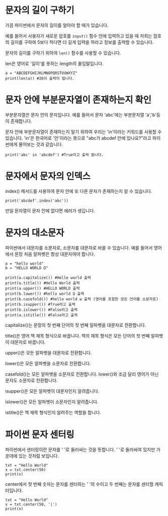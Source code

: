 # 문자의 길이 구하기
가끔 파이썬에서 문자의 길이를 알아야 할 때가 있습니다.

예를 들어서 사용자가 새로운 암호를 `input()` 함수 안에 입력하고 있을 때 저희는 암호의 길이를 구하여 5보다 적다면 더 길게 입력을 하라고 정보를 출력할 수 있습니다.

문자의 길이를 구하기 위하여 `len()` 함수를 사용할 수 있습니다.

len은 영어로 '길이'를 뜻하는 length의 줄임말입니다.

```
a = "ABCDEFGHIJKLMNOPQRSTUVWXYZ"
print(len(a)) #26이 출력이 됩니다.
```

# 문자 안에 부분문자열이 존재하는지 확인
부분문자열은 문자 안의 문자입니다. 예를 들어서 문자 'abc'에는 부분문자열 'a','b'등이 존재합니다.

문자 안에 부분문자열이 존재하는지 알기 위하여 우리는 'in'이라는 키워드를 사용할 수 있습니다. 'in'은 한국어로 '안'이라는 뜻으로 "abc가 abcdef 안에 있나요?"라고 파이썬에게 물어보는 것과 같습니다.

```
print('abc' in 'abcdef') #True라고 출력 됩니다.
```

# 문자에서 문자의 인덱스
index() 메서드를 사용하여 문자 안에 또 다른 문자가 존재하는지 알 수 있습니다.

```
print('abcdef'.index('abc'))
```

만일 문자열이 문자 안에 없다면 에러가 생깁니다.

# 문자의 대소문자
파이썬에서 대문자를 소문자로, 소문자를 대문자로 바꿀 수 있습니다. 예를 들어서 영어에서 문장 처음 알파벳은 항상 대문자여야 합니다.

```
a = "hello world"
b = "HELLO WORLD Ω"

print(a.capitalize()) #Hello world 출력
print(a.title()) #Hello World 출력
print(a.upper()) #HELLO WORLD 출력
print(b.lower()) #hello world Ω 출력
print(b.casefold()) #hello world ω 출력 (영어를 포함한 모든 언어를 소문자로)
print(b.isupper()) #True라고 출력
print(b.islower()) #False라고 출력
print(a.istitle()) #False라고 출력
```

capitalize()는 문장의 첫 번째 단어의 첫 번째 알파벳을 대문자로 전환합니다.

title()은 영어 책 재목 형식으로 바꿉니다. 책의 재목 형식은 모든 단어의 첫 번째 알파벳이 대문자로 바꿉니다.

upper()은 모든 알파벳을 대문자로 전환합니다.

lower()은 모든 알파벳을 소문자로 전환합니다.

casefold()는 모든 알파벳을 소문자로 전환합니다. lower()와 조금 달리 영어가 아닌 문자도 소문자로 전환합니다.

isupper()은 모든 알파벳이 대문자인지 알려줍니다.

islower()은 모든 알파벳이 소문자인지 알려줍니다.

istitle()은 책 재목 형식인지 알려주는 역할을 합니다.

# 파이썬 문자 센터링
파이썬에서 센터링이란 문자를 ' '로 둘러싸는 것을 뜻합니다. ' '로 둘러싸여 있지만 가운데에 있는 것처럼 보입니다.

```
txt = "Hello World"
x = txt.center(50)
print(x)
```

center에서 첫 번째 숫자는 문자를 센터하는 ' '의 수이고 두 번째는 문자를 센터할 캐릭터입니다.

```
txt = "Hello World"
x = txt.center(50, '|')
print(x)
```
